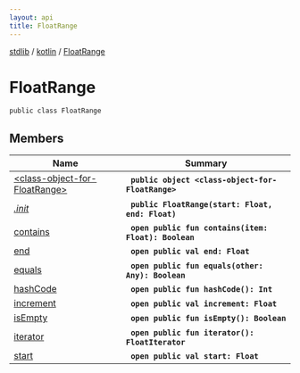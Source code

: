 ```yaml
---
layout: api
title: FloatRange
---
```

[stdlib](../../index.md) / [kotlin](../index.md) / [FloatRange](index.md)

# FloatRange

```
public class FloatRange
```

## Members

| Name | Summary |
|------|---------|
|[&lt;class-object-for-FloatRange&gt;](_class-object-for-FloatRange_/index.md)|&nbsp;&nbsp;**`public object <class-object-for-FloatRange>`**<br>|
|[*.init*](_init_.md)|&nbsp;&nbsp;**`public FloatRange(start: Float, end: Float)`**<br>|
|[contains](contains.md)|&nbsp;&nbsp;**`open public fun contains(item: Float): Boolean`**<br>|
|[end](end.md)|&nbsp;&nbsp;**`open public val end: Float`**<br>|
|[equals](equals.md)|&nbsp;&nbsp;**`open public fun equals(other: Any): Boolean`**<br>|
|[hashCode](hashCode.md)|&nbsp;&nbsp;**`open public fun hashCode(): Int`**<br>|
|[increment](increment/index.md)|&nbsp;&nbsp;**`open public val increment: Float`**<br>|
|[isEmpty](isEmpty.md)|&nbsp;&nbsp;**`open public fun isEmpty(): Boolean`**<br>|
|[iterator](iterator.md)|&nbsp;&nbsp;**`open public fun iterator(): FloatIterator`**<br>|
|[start](start.md)|&nbsp;&nbsp;**`open public val start: Float`**<br>|
